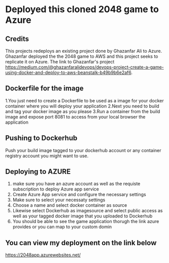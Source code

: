 # Deployed this cloned 2048 game to Azure
## Credits
This projects redeploys an existing project done by Ghazanfar Ali to Azure. Ghazanfar deployed the the 2048 game to AWS and this project seeks to replicate it on Azure.
The link to Ghazanfar's project https://medium.com/@ghazanfaralidevops/devops-project-create-a-game-using-docker-and-deploy-to-aws-beanstalk-b49b9b6e2af6.


## Dockerfile for the image
1.You just need to create a Dockerfile to be used as a image for your docker container where you will deploy your application
2.Next you need to build and tag your docker image as you please
3.Run a container from the build image and expose port 8081 to access from your local browser the application

## Pushing to Dockerhub
Push your build image tagged to your dockerhub account or any container registry account you might want to use.

## Deploying to AZURE
1. make sure you have an azure account as well as the requiste subscription to deploy Azure app service
2. Create Azure App service and configure the necessary settings
3. Make sure  to select your necessaty settings
4. Choose a name and select docker container as source 
5. Likewise select Dockerhub as imagesource and select public access as well as your tagged docker image that you uploaded to Dockerhub
6. You should be able to see the game application thorugh the link azure provides or you can map to your custom domin

## You can view my deployment on the link below
https://2048app.azurewebsites.net/